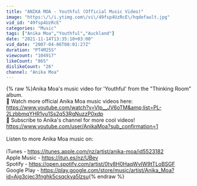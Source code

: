 ```yaml
---
title: "ANIKA MOA - Youthful (Official Music Video)"
image: "https:\/\/i.ytimg.com\/vi\/49fsp4UzRcE\/hqdefault.jpg"
vid_id: "49fsp4UzRcE"
categories: "Music"
tags: ["Anika Moa","Youthful","Auckland"]
date: "2021-11-14T13:35:10+03:00"
vid_date: "2007-04-06T08:01:27Z"
duration: "PT4M25S"
viewcount: "104917"
likeCount: "865"
dislikeCount: "26"
channel: "Anika Moa"
---
```

{% raw %}Anika Moa's music video for 'Youthful' from the &quot;Thinking Room&quot; album.<br />👀 Watch more official Anika Moa music videos here: <a rel="nofollow" target="blank" href="https://www.youtube.com/watch?v=VIp__JV6oTM&amp;list=PL-2LzbbmqYHR1yu1Ss2q53RgNuzzP0xdp">https://www.youtube.com/watch?v=VIp__JV6oTM&amp;list=PL-2LzbbmqYHR1yu1Ss2q53RgNuzzP0xdp</a><br />🔔 Subscribe to Anika's channel for more cool videos! <a rel="nofollow" target="blank" href="https://www.youtube.com/user/AnikaMoa?sub_confirmation=1">https://www.youtube.com/user/AnikaMoa?sub_confirmation=1</a><br /><br />Listen to more Anika Moa music on:<br /><br />iTunes - <a rel="nofollow" target="blank" href="https://itunes.apple.com/nz/artist/anika-moa/id5523182">https://itunes.apple.com/nz/artist/anika-moa/id5523182</a><br />Apple Music - <a rel="nofollow" target="blank" href="https://itun.es/nz/UBev">https://itun.es/nz/UBev</a><br />Spotify - <a rel="nofollow" target="blank" href="https://open.spotify.com/artist/0ty8H0HaqWvIW9tTLoBSGF">https://open.spotify.com/artist/0ty8H0HaqWvIW9tTLoBSGF</a><br />Google Play - <a rel="nofollow" target="blank" href="https://play.google.com/store/music/artist/Anika_Moa?id=Ajg3cjec3fnghk5csqckya5lzsu">https://play.google.com/store/music/artist/Anika_Moa?id=Ajg3cjec3fnghk5csqckya5lzsu</a>{% endraw %}
